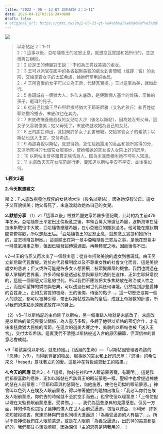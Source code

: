 ```yaml
---
title: "2022 – 06 – 13 QT 以斯帖記 2：1~11"
date: 2025-04-12T03:16:24+0800
draft: false
# original_url: https://cmtc.tw/2022-06-13-qt-%e4%bb%a5%e6%96%af%e5%b8%96%e8%a8%98-2%ef%bc%9a111
---
```


![](/images/qt.jpg)
> 以斯帖記 2：1\~11  
> 2：1 這事以後，亞哈隨魯王的忿怒止息，就想念瓦實提和她所行的，並怎樣降旨辦她。  
> 2：2 於是王的侍臣對王說：「不如為王尋找美貌的處女。  
> 2：3 王可以派官在國中的各省招聚美貌的處女到書珊城（或譯：宮）的女院，交給掌管女子的太監希該，給她們當用的香品。  
> 2：4 王所喜愛的女子可以立為王后，代替瓦實提。」王以這事為美，就如此行。  
> 2：5 書珊城有一個猶大人，名叫末底改，是便雅憫人基士的曾孫，示每的孫子，睚珥的兒子。  
> 2：6 從前巴比倫王尼布甲尼撒將猶大王耶哥尼雅（又名約雅斤）和百姓從耶路撒冷擄去，末底改也在其內。  
> 2：7 末底改撫養他叔叔的女兒哈大沙（後名以斯帖），因為她沒有父母。這女子又容貌俊美；她父母死了，末底改就收她為自己的女兒。  
> 2：8 王的諭旨傳出，就招聚許多女子到書珊城，交給掌管女子的希該；以斯帖也送入王宮，交付希該。  
> 2：9 希該喜悅以斯帖，就恩待她，急忙給她需用的香品和她所當得的分，又派所當得的七個宮女服事她，使她和她的宮女搬入女院上好的房屋。  
> 2：10 以斯帖未曾將籍貫宗族告訴人，因為末底改囑咐她不可叫人知道。  
> 2：11 末底改天天在女院前邊行走，要知道以斯帖平安不平安，並後事如何。

**1.經文3遍**

**2.今天默想經文**
  
斯 2：7 末底改撫養他叔叔的女兒哈大沙（後名以斯帖），因為她沒有父母。這女子又容貌俊美；她父母死了，末底改就收她為自己的女兒。

**3.默想分享**
（1）v1「這事以後」根據希臘史家希羅多德記載，此時約為主前479年冬天。亞哈隨魯王平定巴比倫叛亂之後，率領百萬大軍遠征希臘，波斯海軍在薩拉米斯戰役中大敗，亞哈隨魯撤離希臘，在小亞細亞的撒狄過冬。他可能在撒狄期間鬱鬱寡歡，所以想起王后。「亞哈隨魯王的忿怒止息，就想念瓦實提和她所行的，並怎樣降旨辦她。」這裏顯出在第一章中亞哈隨魯王罷后之事，是他在怒氣中一時意氣用事之舉，但因已經發詔傳遍通國，再無轉寰之地，因而後悔不已。

v2\~4王的侍臣又再次出了一個餿主意：從各省招聚美貌的處女到書珊城，由王另立新后取代瓦實提。對於古代君權制度以及不尊重女性的社會文化而言，這是美貌處女的悲哀；但又或許可能是許多女人想要飛上枝頭變鳳凰的機會。我們也說過在罪人掌權的世界裏，許多時候都是透過私慾與罪惡的法則在運作，正如主耶穌常說的，這是一個邪惡又淫亂的世代。所以我們不應該把太多焦點放在政治或人性之上，而是仰望神的憐憫與恩典，可以透過任何世代與任何環境，仍然臨到那些愛神的百姓身上，正如瓦實提的被廢、王的後悔、侍臣的點子…，這一切歷史或每一個人的決定，都可以被神引導，帶出以斯帖成為新的皇后，成就上帝拯救的計畫，所以我們的焦點永遠應該放在神的身上。

（2）v5\~11以斯帖記的主角除了以斯帖，另一個重點人物就是末底改了。末底改是以斯帖的堂兄與養父關係，為人靈巧多智，多虧了他與以斯帖的密切合作，才有後來拯救猶大民族的情節。在這次的選美大賽之中，美貌的以斯帖也被「送入王宮」，交付太監希該。這裏我們不清楚以斯帖被送入宮的原因細節，但深信神的旨意必會成就。

v9「希該喜悅以斯帖，就恩待她。」《活潑的生命》— 「以斯帖因管理者希該的『恩待』（v9），而得到豐富的物品、服事她的宮女和上好的房屋；『恩待』的希伯來文「hesed」意味著立約的愛。這是神在背後施恩動工的結果。」

**4.今天的回應**
箴言3：4「這樣，你必在神和世人眼前蒙恩寵，有聰明。」這是我們都很喜歡的應許，正如以斯帖在希該與王的眼前蒙恩一樣。聖經中也曾提過神使約瑟在人前蒙恩：「但耶和華與約瑟同在，向他施恩，使他在司獄的眼前蒙恩。」神曾叫以色列人在埃及人眼前蒙恩，得以帶著他們的禮物出埃及：「我必叫你們在埃及人眼前蒙恩，你們去的時候就不至於空手而去。」也曾使但以理蒙恩：「上帝使但以理在太監長眼前蒙恩惠，受憐憫。」…，我們為這些恩典的見證感恩。但另一方面，神的作為也包括了讓神的僕人在世人面前受逼迫，包括以賽亞、耶利米…許多先知被殺被害，就連耶穌與門徒也同樣大遭逼迫：「為義受逼迫的人有福了…」。所以不管神使我們在人眼前蒙恩，或是在人眼前「為義受逼迫」，出於神的美意都是好的，我們都甘心領受順服，因為深信「主的恩典是夠我用的」！
